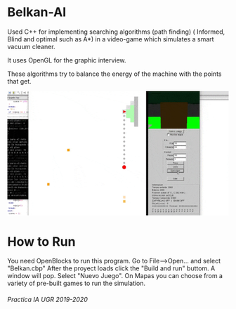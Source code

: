 # Belkan-AI
Used C++ for implementing searching algorithms (path finding)
( Informed, Blind and optimal such as A*) in a video-game which simulates a smart vacuum cleaner.

It uses OpenGL for the graphic interview.

These algorithms try to balance the energy of the machine with the points that get.

![](Belkan.gif)

# How to Run

You need OpenBlocks to run this program. Go to File-->Open... and select "Belkan.cbp" 
After the proyect loads click the "Build and run" buttom.
A window will pop. Select "Nuevo Juego".
On Mapas you can choose from a variety of pre-built games to run the simulation.


<h6>Practica IA UGR 2019-2020<h6>
